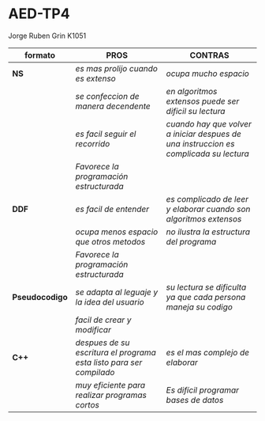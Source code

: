 # AED-TP4
Jorge Ruben Grin K1051

|**formato** |**PROS**| **CONTRAS**
|---------------|------------------|------------------|
|**NS**        | *es mas prolijo cuando es extenso*| *ocupa mucho espacio*
|                  |*se confeccion de manera decendente* | *en algoritmos extensos puede ser dificil su lectura*
||*es facil seguir el recorrido*| *cuando hay que volver a iniciar despues de una instruccion es complicada su lectura*
||*Favorece la programación estructurada*|
|**DDF**      | *es facil de entender*| *es complicado de leer y elaborar cuando son algoritmos extensos*
|                  | *ocupa menos espacio que otros metodos* | *no ilustra la estructura del programa*
||*Favorece la programación estructurada*|
|**Pseudocodigo** | *se adapta al leguaje y la idea del usuario* | *su lectura se dificulta ya que cada persona maneja su codigo*
| |*facil de crear y modificar*|
|**C++**| *despues de su escritura el programa esta listo para ser compilado*| *es el mas complejo de elaborar*|
||*muy eficiente para realizar programas cortos*|*Es difícil programar bases de datos*
